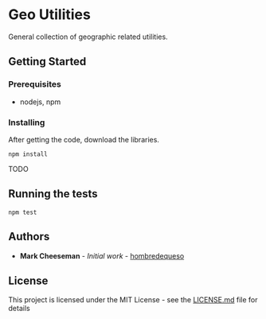 # Geo Utilities

General collection of geographic related utilities.

## Getting Started


### Prerequisites

* nodejs, npm


### Installing


After getting the code, download the libraries.
```
npm install
```

TODO

## Running the tests

```
npm test
```


## Authors

* **Mark Cheeseman** - *Initial work* - [hombredequeso](https://github.com/hombredequeso)

## License

This project is licensed under the MIT License - see the [LICENSE.md](LICENSE.md) file for details


